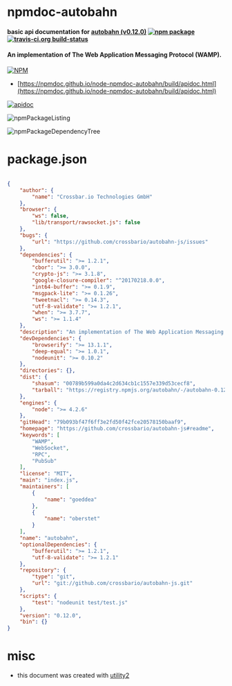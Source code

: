 # npmdoc-autobahn

#### basic api documentation for  [autobahn (v0.12.0)](https://github.com/crossbario/autobahn-js#readme)  [![npm package](https://img.shields.io/npm/v/npmdoc-autobahn.svg?style=flat-square)](https://www.npmjs.org/package/npmdoc-autobahn) [![travis-ci.org build-status](https://api.travis-ci.org/npmdoc/node-npmdoc-autobahn.svg)](https://travis-ci.org/npmdoc/node-npmdoc-autobahn)

#### An implementation of The Web Application Messaging Protocol (WAMP).

[![NPM](https://nodei.co/npm/autobahn.png?downloads=true&downloadRank=true&stars=true)](https://www.npmjs.com/package/autobahn)

- [https://npmdoc.github.io/node-npmdoc-autobahn/build/apidoc.html](https://npmdoc.github.io/node-npmdoc-autobahn/build/apidoc.html)

[![apidoc](https://npmdoc.github.io/node-npmdoc-autobahn/build/screenCapture.buildCi.browser.%252Ftmp%252Fbuild%252Fapidoc.html.png)](https://npmdoc.github.io/node-npmdoc-autobahn/build/apidoc.html)

![npmPackageListing](https://npmdoc.github.io/node-npmdoc-autobahn/build/screenCapture.npmPackageListing.svg)

![npmPackageDependencyTree](https://npmdoc.github.io/node-npmdoc-autobahn/build/screenCapture.npmPackageDependencyTree.svg)



# package.json

```json

{
    "author": {
        "name": "Crossbar.io Technologies GmbH"
    },
    "browser": {
        "ws": false,
        "lib/transport/rawsocket.js": false
    },
    "bugs": {
        "url": "https://github.com/crossbario/autobahn-js/issues"
    },
    "dependencies": {
        "bufferutil": ">= 1.2.1",
        "cbor": ">= 3.0.0",
        "crypto-js": ">= 3.1.8",
        "google-closure-compiler": "^20170218.0.0",
        "int64-buffer": ">= 0.1.9",
        "msgpack-lite": ">= 0.1.26",
        "tweetnacl": ">= 0.14.3",
        "utf-8-validate": ">= 1.2.1",
        "when": ">= 3.7.7",
        "ws": ">= 1.1.4"
    },
    "description": "An implementation of The Web Application Messaging Protocol (WAMP).",
    "devDependencies": {
        "browserify": ">= 13.1.1",
        "deep-equal": ">= 1.0.1",
        "nodeunit": ">= 0.10.2"
    },
    "directories": {},
    "dist": {
        "shasum": "00789b599a0da4c2d634cb1c1557e339d53cecf8",
        "tarball": "https://registry.npmjs.org/autobahn/-/autobahn-0.12.0.tgz"
    },
    "engines": {
        "node": ">= 4.2.6"
    },
    "gitHead": "79b093bf47f6ff3e2fd50f42fce20578150baaf9",
    "homepage": "https://github.com/crossbario/autobahn-js#readme",
    "keywords": [
        "WAMP",
        "WebSocket",
        "RPC",
        "PubSub"
    ],
    "license": "MIT",
    "main": "index.js",
    "maintainers": [
        {
            "name": "goeddea"
        },
        {
            "name": "oberstet"
        }
    ],
    "name": "autobahn",
    "optionalDependencies": {
        "bufferutil": ">= 1.2.1",
        "utf-8-validate": ">= 1.2.1"
    },
    "repository": {
        "type": "git",
        "url": "git://github.com/crossbario/autobahn-js.git"
    },
    "scripts": {
        "test": "nodeunit test/test.js"
    },
    "version": "0.12.0",
    "bin": {}
}
```



# misc
- this document was created with [utility2](https://github.com/kaizhu256/node-utility2)
